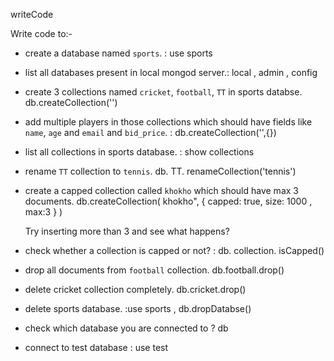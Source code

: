 writeCode

Write code to:-

- create a database named `sports`. : use sports
- list all databases present in local mongod server.: local , admin , config
- create 3 collections named `cricket`, `football`, `TT` in sports databse. 
 db.createCollection('')
- add multiple players in those collections which should have fields like `name`, `age` and `email` and `bid_price`. : db.createCollection('',{})
- list all collections in sports database. : show collections
- rename `TT` collection to `tennis`.  db. TT. renameCollection('tennis')
- create a capped collection called `khokho` which should have max 3 documents.
 db.createCollection( khokho", { capped: true, size: 1000 , max:3 } )

  Try inserting more than 3 and see what happens?
- check whether a collection is capped or not? :  db. collection. isCapped() 
- drop all documents from `football` collection. db.football.drop()
- delete cricket collection completely. db.cricket.drop()
- delete sports database. :use sports , db.dropDatabse()
- check which database you are connected to ? db
- connect to test database : use test

